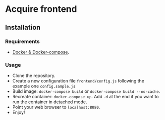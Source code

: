 # Acquire frontend

## Installation

### Requirements
* [Docker & Docker-compose](https://docker.com).

### Usage

* Clone the repository.
* Create a new configuration file `frontend/config.js` following the example one `config.sample.js`
* Build image: `docker-compose build` or `docker-compose build --no-cache`.
* Recreate container: `docker-compose up`. Add `-d` at the end if you want to run the container in detached mode.
* Point your web browser to `localhost:8080`.
* Enjoy!
